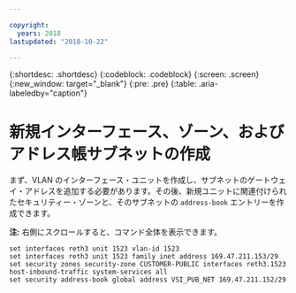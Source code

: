 ```yaml
---

copyright:
  years: 2018
lastupdated: "2018-10-22"

---
```


{:shortdesc: .shortdesc}
{:codeblock: .codeblock}
{:screen: .screen}
{:new_window: target="_blank"}
{:pre: .pre}
{:table: .aria-labeledby="caption"}

# 新規インターフェース、ゾーン、およびアドレス帳サブネットの作成
まず、VLAN のインターフェース・ユニットを作成し、サブネットのゲートウェイ・アドレスを追加する必要があります。その後、新規ユニットに関連付けられたセキュリティー・ゾーンと、そのサブネットの `address-book` エントリーを作成できます。  

**注:** 右側にスクロールすると、コマンド全体を表示できます。

```
set interfaces reth3 unit 1523 vlan-id 1523
set interfaces reth3 unit 1523 family inet address 169.47.211.153/29
set security zones security-zone CUSTOMER-PUBLIC interfaces reth3.1523 host-inbound-traffic system-services all
set security address-book global address VSI_PUB_NET 169.47.211.152/29
```
